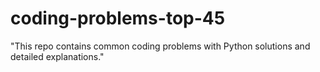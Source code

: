 # coding-problems-top-45
"This repo contains common coding problems with Python solutions and detailed explanations."
